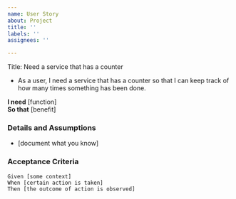 ```yaml
---
name: User Story
about: Project
title: ''
labels: ''
assignees: ''

---
```

Title: Need a service that has a counter

* As a user, I need a service that has a counter so that I can keep track of how many times something has been done.

 **I need** [function]  
 **So that** [benefit]  
   
 ### Details and Assumptions
 * [document what you know]
   
 ### Acceptance Criteria  
   
 ```gherkin
 Given [some context]
 When [certain action is taken]
 Then [the outcome of action is observed]
 ```
